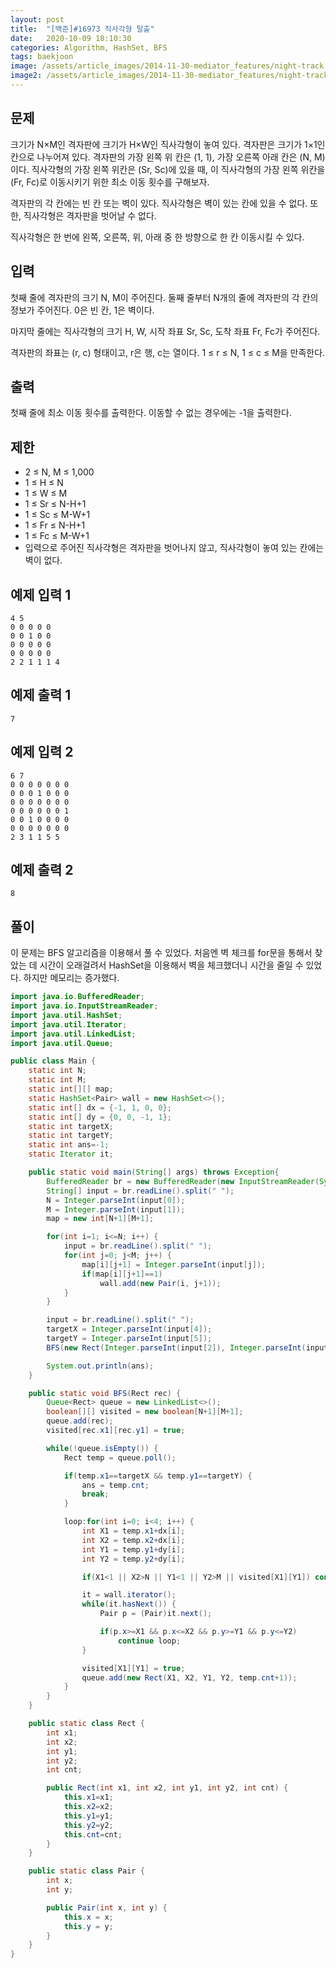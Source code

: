 ```yaml
---
layout: post
title:  "[백준]#16973 직사각형 탈출"
date:   2020-10-09 18:10:30
categories: Algorithm, HashSet, BFS
tags: baekjoon
image: /assets/article_images/2014-11-30-mediator_features/night-track.JPG
image2: /assets/article_images/2014-11-30-mediator_features/night-track-mobile.JPG
---
```


문제
--------------------

크기가 N×M인 격자판에 크기가 H×W인 직사각형이 놓여 있다. 격자판은 크기가 1×1인 칸으로 나누어져 있다. 격자판의 가장 왼쪽 위 칸은 (1, 1), 가장 오른쪽 아래 칸은 (N, M)이다. 직사각형의 가장 왼쪽 위칸은 (Sr, Sc)에 있을 때, 이 직사각형의 가장 왼쪽 위칸을 (Fr, Fc)로 이동시키기 위한 최소 이동 횟수를 구해보자.

격자판의 각 칸에는 빈 칸 또는 벽이 있다. 직사각형은 벽이 있는 칸에 있을 수 없다. 또한, 직사각형은 격자판을 벗어날 수 없다.

직사각형은 한 번에 왼쪽, 오른쪽, 위, 아래 중 한 방향으로 한 칸 이동시킬 수 있다.

입력
---------------------------

첫째 줄에 격자판의 크기 N, M이 주어진다. 둘째 줄부터 N개의 줄에 격자판의 각 칸의 정보가 주어진다. 0은 빈 칸, 1은 벽이다.

마지막 줄에는 직사각형의 크기 H, W, 시작 좌표 Sr, Sc, 도착 좌표 Fr, Fc가 주어진다.

격자판의 좌표는 (r, c) 형태이고, r은 행, c는 열이다. 1 ≤ r ≤ N, 1 ≤ c ≤ M을 만족한다.

출력
----------------

첫째 줄에 최소 이동 횟수를 출력한다. 이동할 수 없는 경우에는 -1을 출력한다.

제한
---------------

- 2 ≤ N, M ≤ 1,000
- 1 ≤ H ≤ N
- 1 ≤ W ≤ M
- 1 ≤ Sr ≤ N-H+1
- 1 ≤ Sc ≤ M-W+1
- 1 ≤ Fr ≤ N-H+1
- 1 ≤ Fc ≤ M-W+1
- 입력으로 주어진 직사각형은 격자판을 벗어나지 않고, 직사각형이 놓여 있는 칸에는 벽이 없다.

예제 입력 1 
----------------------

```
4 5
0 0 0 0 0
0 0 1 0 0
0 0 0 0 0
0 0 0 0 0
2 2 1 1 1 4
```

예제 출력 1 
------------------------

```
7
```

예제 입력 2
----------------------

```
6 7
0 0 0 0 0 0 0
0 0 0 1 0 0 0
0 0 0 0 0 0 0
0 0 0 0 0 0 1
0 0 1 0 0 0 0
0 0 0 0 0 0 0
2 3 1 1 5 5
```

예제 출력 2
------------------------

```
8
```

풀이
--------------------------

이 문제는 BFS 알고리즘을 이용해서 풀 수 있었다. 처음엔 벽 체크를 for문을 통해서 찾았는 데 시간이 오래걸려서 HashSet을 이용해서 벽을 체크했더니 시간을 줄일 수 있었다. 하지만 메모리는 증가했다.

```java
import java.io.BufferedReader;
import java.io.InputStreamReader;
import java.util.HashSet;
import java.util.Iterator;
import java.util.LinkedList;
import java.util.Queue;

public class Main {
    static int N;
    static int M;
    static int[][] map;
    static HashSet<Pair> wall = new HashSet<>();
    static int[] dx = {-1, 1, 0, 0};
    static int[] dy = {0, 0, -1, 1};
    static int targetX;
    static int targetY;
    static int ans=-1;
    static Iterator it;

    public static void main(String[] args) throws Exception{
        BufferedReader br = new BufferedReader(new InputStreamReader(System.in));
        String[] input = br.readLine().split(" ");
        N = Integer.parseInt(input[0]);
        M = Integer.parseInt(input[1]);
        map = new int[N+1][M+1];

        for(int i=1; i<=N; i++) {
            input = br.readLine().split(" ");
            for(int j=0; j<M; j++) {
                map[i][j+1] = Integer.parseInt(input[j]);
                if(map[i][j+1]==1)
                    wall.add(new Pair(i, j+1));
            }
        }

        input = br.readLine().split(" ");
        targetX = Integer.parseInt(input[4]);
        targetY = Integer.parseInt(input[5]);
        BFS(new Rect(Integer.parseInt(input[2]), Integer.parseInt(input[2])+Integer.parseInt(input[0])-1, Integer.parseInt(input[3]), Integer.parseInt(input[3])+Integer.parseInt(input[1])-1, 0));

        System.out.println(ans);
    }

    public static void BFS(Rect rec) {
        Queue<Rect> queue = new LinkedList<>();
        boolean[][] visited = new boolean[N+1][M+1];
        queue.add(rec);
        visited[rec.x1][rec.y1] = true;

        while(!queue.isEmpty()) {
            Rect temp = queue.poll();

            if(temp.x1==targetX && temp.y1==targetY) {
                ans = temp.cnt;
                break;
            }

            loop:for(int i=0; i<4; i++) {
                int X1 = temp.x1+dx[i];
                int X2 = temp.x2+dx[i];
                int Y1 = temp.y1+dy[i];
                int Y2 = temp.y2+dy[i];

                if(X1<1 || X2>N || Y1<1 || Y2>M || visited[X1][Y1]) continue;

                it = wall.iterator();
                while(it.hasNext()) {
                    Pair p = (Pair)it.next();

                    if(p.x>=X1 && p.x<=X2 && p.y>=Y1 && p.y<=Y2)
                        continue loop;
                }

                visited[X1][Y1] = true;
                queue.add(new Rect(X1, X2, Y1, Y2, temp.cnt+1));
            }
        }
    }

    public static class Rect {
        int x1;
        int x2;
        int y1;
        int y2;
        int cnt;

        public Rect(int x1, int x2, int y1, int y2, int cnt) {
            this.x1=x1;
            this.x2=x2;
            this.y1=y1;
            this.y2=y2;
            this.cnt=cnt;
        }
    }

    public static class Pair {
        int x;
        int y;

        public Pair(int x, int y) {
            this.x = x;
            this.y = y;
        }
    }
}
```
